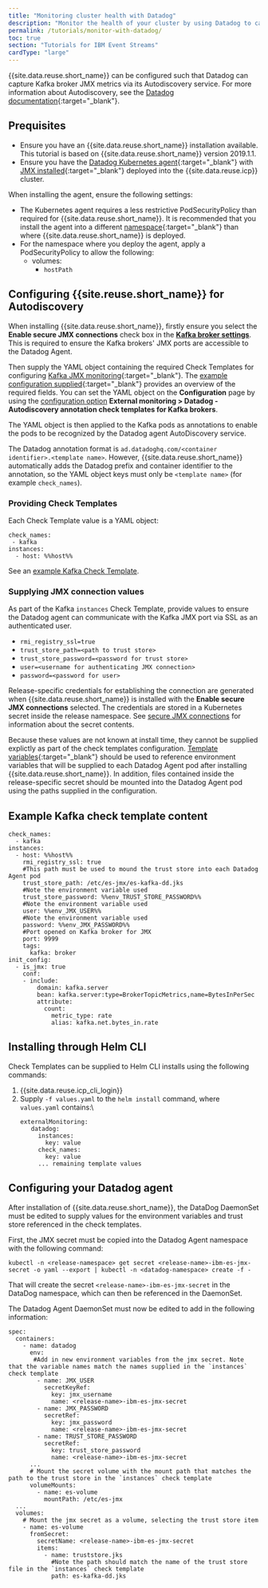 ```yaml
---
title: "Monitoring cluster health with Datadog"
description: "Monitor the health of your cluster by using Datadog to capture Kafka broker JMX metrics."
permalink: /tutorials/monitor-with-datadog/
toc: true
section: "Tutorials for IBM Event Streams"
cardType: "large"
---
```


{{site.data.reuse.short_name}} can be configured such that Datadog can capture Kafka broker JMX metrics via its Autodiscovery service. For more information about Autodiscovery, see the [Datadog documentation](https://docs.datadoghq.com/agent/autodiscovery/){:target="_blank"}.

## Prequisites

- Ensure you have an {{site.data.reuse.short_name}} installation available. This tutorial is based on {{site.data.reuse.short_name}} version 2019.1.1.
- Ensure you have the [Datadog Kubernetes agent](https://docs.datadoghq.com/agent/?tab=agentv60){:target="_blank"} with [JMX installed](https://docs.datadoghq.com/agent/faq/docker-jmx){:target="_blank"} deployed into the {{site.data.reuse.icp}} cluster.

When installing the agent, ensure the following settings:
- The Kubernetes agent requires a less restrictive PodSecurityPolicy than required for {{site.data.reuse.short_name}}. It is recommended that you install the agent into a different [namespace](https://www.ibm.com/support/knowledgecenter/SSBS6K_3.1.2/user_management/create_project.html){:target="_blank"} than where {{site.data.reuse.short_name}} is deployed.
- For the namespace where you deploy the agent, apply a PodSecurityPolicy to allow the following:
  - volumes:
    - `hostPath`

## Configuring {{site.reuse.short_name}} for Autodiscovery

When installing {{site.data.reuse.short_name}}, firstly ensure you select the **Enable secure JMX connections** check box in the [**Kafka broker settings**](../../installing/configuring/#kafka-broker-settings). This is required to ensure the Kafka brokers' JMX ports are accessible to the Datadog Agent.

Then supply the YAML object containing the required Check Templates for configuring [Kafka JMX monitoring](https://docs.datadoghq.com/integrations/kafka/){:target="_blank"}. The [example configuration supplied](https://github.com/DataDog/integrations-core/blob/master/kafka/datadog_checks/kafka/data/conf.yaml.example){:target="_blank"} provides an overview of the required fields. You can set the YAML object on the **Configuration** page by using the [configuration option](../../installing/configuring/#external-monitoring) **External monitoring > Datadog - Autodiscovery annotation check templates for Kafka brokers**.

The YAML object is then applied to the Kafka pods as annotations to enable the pods to be recognized by the Datadog agent AutoDiscovery service.

The Datadog annotation format is `ad.datadoghq.com/<container identifier>.<template name>`. However, {{site.data.reuse.short_name}} automatically adds the Datadog prefix and container identifier to the annotation, so the YAML object keys must only be `<template name>` (for example `check_names`).

### Providing Check Templates

Each Check Template value is a YAML object:

```
check_names:
 - kafka
instances:
  - host: %%host%%
```

See an [example Kafka Check Template](#example-kafka-check-template-content).

### Supplying JMX connection values

As part of the Kafka `instances` Check Template, provide values to ensure the Datadog agent can communicate with the Kafka JMX port via SSL as an authenticated user.

  - `rmi_registry_ssl=true`
  - `trust_store_path=<path to trust store>`
  - `trust_store_password=<password for trust store>`
  - `user=<username for authenticating JMX connection>`
  - `password=<password for user>`

Release-specific credentials for establishing the connection are generated when {{site.data.reuse.short_name}} is installed with the **Enable secure JMX connections** selected. The credentials are stored in a Kubernetes secret inside the release namespace. See [secure JMX connections](../../security/secure-jmx-connections/#providing-configuration-values) for information about the secret contents.

Because these values are not known at install time, they cannot be supplied explictly as part of the check templates configuration. [Template variables](https://docs.datadoghq.com/agent/autodiscovery/?tab=kubernetes#supported-template-variables){:target="_blank"} should be used to reference environment variables that will be supplied to each Datadog Agent pod after installing {{site.data.reuse.short_name}}. In addition, files contained inside the release-specific secret should be mounted into the Datadog Agent pod using the paths supplied in the configuration.

## Example Kafka check template content
```
check_names:
  - kafka
instances:
  - host: %%host%%
    rmi_registry_ssl: true
    #This path must be used to mound the trust store into each Datadog Agent pod
    trust_store_path: /etc/es-jmx/es-kafka-dd.jks
    #Note the environment variable used
    trust_store_password: %%env_TRUST_STORE_PASSWORD%%
    #Note the environment variable used
    user: %%env_JMX_USER%%
    #Note the environment variable used
    password: %%env_JMX_PASSWORD%%
    #Port opened on Kafka broker for JMX
    port: 9999
    tags:
      kafka: broker
init_config:
  - is_jmx: true
    conf:
    - include:
        domain: kafka.server
        bean: kafka.server:type=BrokerTopicMetrics,name=BytesInPerSec
        attribute:
          count:
            metric_type: rate
            alias: kafka.net.bytes_in.rate
```

## Installing through Helm CLI

Check Templates can be supplied to Helm CLI installs using the following commands:

1. {{site.data.reuse.icp_cli_login}}
2. Supply `-f values.yaml` to the `helm install` command, where `values.yaml` contains:\\
   ```
   externalMonitoring:
      datadog:
        instances:
          key: value
        check_names:
          key: value
        ... remaining template values
   ```

## Configuring your Datadog agent

After installation of {{site.data.reuse.short_name}}, the DataDog DaemonSet must be edited to supply values for the environment variables and trust store referenced in the check templates.

First, the JMX secret must be copied into the Datadog Agent namespace with the following command:

`kubectl -n <release-namespace> get secret <release-name>-ibm-es-jmx-secret -o yaml --export | kubectl -n <datadog-namespace> create -f -`

That will create the secret `<release-name>-ibm-es-jmx-secret` in the DataDog namespace, which can then be referenced in the DaemonSet.

The Datadog Agent DaemonSet must now be edited to add in the following information:

```
spec:
  containers:
    - name: datadog
      env:
       #Add in new environment variables from the jmx secret. Note that the variable names match the names supplied in the `instances` check template
        - name: JMX_USER
          secretKeyRef:
            key: jmx_username
            name: <release-name>-ibm-es-jmx-secret
        - name: JMX_PASSWORD
          secretRef:
            key: jmx_password
            name: <release-name>-ibm-es-jmx-secret
        - name: TRUST_STORE_PASSWORD
          secretRef:
            key: trust_store_password
            name: <release-name>-ibm-es-jmx-secret
      ...
      # Mount the secret volume with the mount path that matches the path to the trust store in the `instances` check template
      volumeMounts:
        - name: es-volume
          mountPath: /etc/es-jmx
  ...
  volumes:
    # Mount the jmx secret as a volume, selecting the trust store item
    - name: es-volume
      fromSecret:
        secretName: <release-name>-ibm-es-jmx-secret
        items:
          - name: truststore.jks
            #Note the path should match the name of the trust store file in the `instances` check template
            path: es-kafka-dd.jks
```
